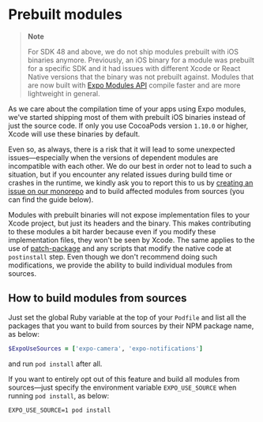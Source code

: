 # Prebuilt modules

> **Note**
>
> For SDK 48 and above, we do not ship modules prebuilt with iOS binaries anymore. Previously, an iOS binary for a module was prebuilt for a specific SDK and it had issues with different Xcode or React Native versions that the binary was not prebuilt against. Modules that are now built with [Expo Modules API](https://docs.expo.dev/modules/overview/) compile faster and are more lightweight in general.

As we care about the compilation time of your apps using Expo modules, we've started shipping most of them with prebuilt iOS binaries instead of just the source code. If only you use CocoaPods version `1.10.0` or higher, Xcode will use these binaries by default.

Even so, as always, there is a risk that it will lead to some unexpected issues—especially when the versions of dependent modules are incompatible with each other. We do our best in order not to lead to such a situation, but if you encounter any related issues during build time or crashes in the runtime, we kindly ask you to report this to us by [creating an issue on our monorepo](https://github.com/expo/expo/issues/new?labels=needs+review&template=bug_report.md) and to build affected modules from sources (you can find the guide below).

Modules with prebuilt binaries will not expose implementation files to your Xcode project, but just its headers and the binary. This makes contributing to these modules a bit harder because even if you modify these implementation files, they won't be seen by Xcode. The same applies to the use of [patch-package](https://www.npmjs.com/package/patch-package) and any scripts that modify the native code at `postinstall` step. Even though we don't recommend doing such modifications, we provide the ability to build individual modules from sources.

## How to build modules from sources

Just set the global Ruby variable at the top of your `Podfile` and list all the packages that you want to build from sources by their NPM package name, as below:

```ruby
$ExpoUseSources = ['expo-camera', 'expo-notifications']
```

and run `pod install` after all.

If you want to entirely opt out of this feature and build all modules from sources—just specify the environment variable `EXPO_USE_SOURCE` when running `pod install`, as below:

```
EXPO_USE_SOURCE=1 pod install
```

